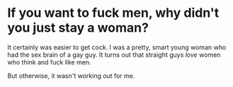 # If you want to fuck men, why didn't you just stay a woman?

It certainly was easier to get cock. I was a pretty, smart young woman who had the sex brain of a gay guy. It turns out that straight guys _love_ women who think and fuck like men.

But otherwise, it wasn't working out for me.
